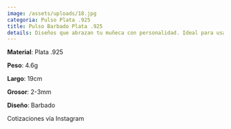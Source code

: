 ```yaml
---
image: /assets/uploads/18.jpg
categoria: Pulso Plata .925
title: Pulso Barbado Plata .925
details: Diseños que abrazan tu muñeca con personalidad. Ideal para usar todos los días.
---
```

**Material**: Plata .925

**Peso**: 4.6g

**Largo**: 19cm

**G﻿rosor**: 2-3mm

**Diseño**: Barbado

Cotizaciones vía Instagram